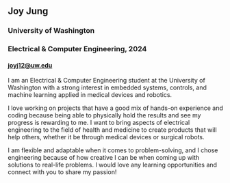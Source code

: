 ## Joy Jung
### University of Washington
### Electrical & Computer Engineering, 2024
#### joyj12@uw.edu

I am an Electrical & Computer Engineering student at the University of Washington with a strong interest in embedded systems, controls, and machine learning applied in medical devices and robotics.

I love working on projects that have a good mix of hands-on experience and coding because being able to physically hold the results and see my progress is rewarding to me. I want to bring aspects of electrical engineering to the field of health and medicine to create products that will help others, whether it be through medical devices or surgical robots.

I am flexible and adaptable when it comes to problem-solving, and I chose engineering because of how creative I can be when coming up with solutions to real-life problems. I would love any learning opportunities and connect with you to share my passion!

